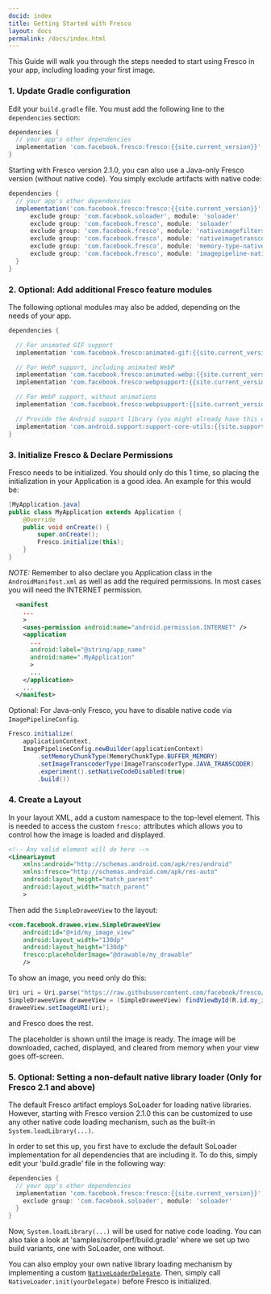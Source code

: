 ```yaml
---
docid: index
title: Getting Started with Fresco
layout: docs
permalink: /docs/index.html
---
```


This Guide will walk you through the steps needed to start using Fresco in your app, including loading your first image.

### 1. Update Gradle configuration

Edit your `build.gradle` file. You must add the following line to the `dependencies` section:

```groovy
dependencies {
  // your app's other dependencies
  implementation 'com.facebook.fresco:fresco:{{site.current_version}}'
}
```

Starting with Fresco version 2.1.0, you can also use a Java-only Fresco version (without native code).
You simply exclude artifacts with native code:

```groovy
dependencies {
  // your app's other dependencies
  implementation('com.facebook.fresco:fresco:{{site.current_version}}') {
      exclude group: 'com.facebook.soloader', module: 'soloader'
      exclude group: 'com.facebook.fresco', module: 'soloader'
      exclude group: 'com.facebook.fresco', module: 'nativeimagefilters'
      exclude group: 'com.facebook.fresco', module: 'nativeimagetranscoder'
      exclude group: 'com.facebook.fresco', module: 'memory-type-native'
      exclude group: 'com.facebook.fresco', module: 'imagepipeline-native'
  }
}
```

### 2. Optional: Add additional Fresco feature modules

The following optional modules may also be added, depending on the needs of your app.

```groovy
dependencies {

  // For animated GIF support
  implementation 'com.facebook.fresco:animated-gif:{{site.current_version}}'

  // For WebP support, including animated WebP
  implementation 'com.facebook.fresco:animated-webp:{{site.current_version}}'
  implementation 'com.facebook.fresco:webpsupport:{{site.current_version}}'

  // For WebP support, without animations
  implementation 'com.facebook.fresco:webpsupport:{{site.current_version}}'

  // Provide the Android support library (you might already have this or a similar dependency)
  implementation 'com.android.support:support-core-utils:{{site.support_library_version}}'
}
```

### 3. Initialize Fresco & Declare Permissions

Fresco needs to be initialized. You should only do this 1 time, so placing the initialization in your Application is a good idea. An example for this would be:

```java
[MyApplication.java]
public class MyApplication extends Application {
    @Override
    public void onCreate() {
        super.onCreate();
        Fresco.initialize(this);
    }
}
```

*NOTE:* Remember to also declare you Application class in the ```AndroidManifest.xml``` as well as add the required permissions. In most cases you will need the INTERNET permission.

```xml
  <manifest
    ...
    >
    <uses-permission android:name="android.permission.INTERNET" />
    <application
      ...
      android:label="@string/app_name"
      android:name=".MyApplication"
      >
      ...
    </application>
    ...
  </manifest>
```

Optional: For Java-only Fresco, you have to disable native code via `ImagePipelineConfig`.
```java
Fresco.initialize(
    applicationContext,
    ImagePipelineConfig.newBuilder(applicationContext)
        .setMemoryChunkType(MemoryChunkType.BUFFER_MEMORY)
        .setImageTranscoderType(ImageTranscoderType.JAVA_TRANSCODER)
        .experiment().setNativeCodeDisabled(true)
        .build())
```

### 4. Create a Layout

In your layout XML, add a custom namespace to the top-level element. This is needed to access the custom `fresco:` attributes which allows you to control how the image is loaded and displayed.

```xml
<!-- Any valid element will do here -->
<LinearLayout
    xmlns:android="http://schemas.android.com/apk/res/android"
    xmlns:fresco="http://schemas.android.com/apk/res-auto"
    android:layout_height="match_parent"
    android:layout_width="match_parent"
    >
```

Then add the ```SimpleDraweeView``` to the layout:

```xml
<com.facebook.drawee.view.SimpleDraweeView
    android:id="@+id/my_image_view"
    android:layout_width="130dp"
    android:layout_height="130dp"
    fresco:placeholderImage="@drawable/my_drawable"
    />
```

To show an image, you need only do this:

```java
Uri uri = Uri.parse("https://raw.githubusercontent.com/facebook/fresco/main/docs/static/logo.png");
SimpleDraweeView draweeView = (SimpleDraweeView) findViewById(R.id.my_image_view);
draweeView.setImageURI(uri);
```
and Fresco does the rest.

The placeholder is shown until the image is ready. The image will be downloaded, cached, displayed, and cleared from memory when your view goes off-screen.


### 5. Optional: Setting a non-default native library loader (Only for Fresco 2.1 and above)

The default Fresco artifact employs SoLoader for loading native libraries. However, starting with Fresco version 2.1.0 this can be customized to use any other native code loading mechanism, such as the built-in `System.loadLibrary(...)`.

In order to set this up, you first have to exclude the default SoLoader implementation for all dependencies that are including it. To do this, simply edit your 'build.gradle' file in the following way:
```groovy
dependencies {
  // your app's other dependencies
  implementation 'com.facebook.fresco:fresco:{{site.current_version}}' {
    exclude group: 'com.facebook.soloader', module: 'soloader'
  }
}
```
Now, `System.loadLibrary(...)` will be used for native code loading. You can also take a look at 'samples/scrollperf/build.gradle' where we set up two build variants, one with SoLoader, one without.

You can also employ your own native library loading mechanism by implementing a custom [`NativeLoaderDelegate`](https://github.com/facebook/SoLoader/blob/cdd144ab84d7af8c370a4a0e1e6b7ce5d7e19d5c/java/com/facebook/soloader/nativeloader/NativeLoaderDelegate.java). Then, simply call `NativeLoader.init(yourDelegate)` before Fresco is initialized.

